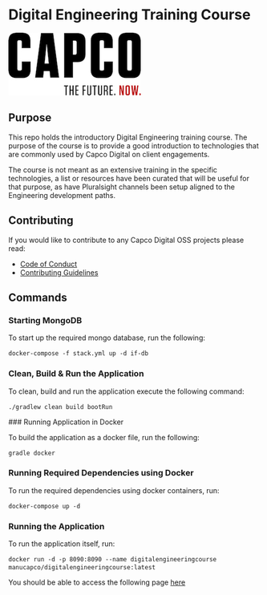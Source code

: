 # Digital Engineering Training Course

![Capco](https://github.com/capcodigital/.github/blob/master/assets/capco_logo.jpg)

## Purpose

This repo holds the introductory Digital Engineering training course.  The purpose of the course is to provide a good introduction to technologies that are commonly used by Capco Digital on client engagements.

The course is not meant as an extensive training in the specific technologies, a list or resources have been curated that will be useful for that purpose, as have Pluralsight channels been setup aligned to the Engineering development paths.  

## Contributing

If you would like to contribute to any Capco Digital OSS projects please read:

* [Code of Conduct](https://github.com/capcodigital/.github/blob/master/CODE_OF_CONDUCT.md)
* [Contributing Guidelines](https://github.com/capcodigital/.github/blob/master/CONTRIBUTING.md)

## Commands

### Starting MongoDB

To start up the required mongo database, run the following:

```shell
docker-compose -f stack.yml up -d if-db
```

### Clean, Build & Run the Application

To clean, build and run the application execute the following command:

```shell
./gradlew clean build bootRun
```

### Running Application in Docker

To build the application as a docker file, run the following:

```shell
gradle docker
```

### Running Required Dependencies using Docker

To run the required dependencies using docker containers, run:

```shell
docker-compose up -d
```

### Running the Application

To run the application itself, run:

```shell
docker run -d -p 8090:8090 --name digitalengineeringcourse manucapco/digitalengineeringcourse:latest
```

You should be able to access the following page [here](http://localhost:8090/swagger-ui.html)
